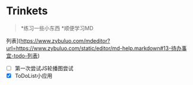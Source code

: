 # Trinkets

> *练习一些小东西
> *顺便学习MD


列表](https://www.zybuluo.com/mdeditor?url=https://www.zybuluo.com/static/editor/md-help.markdown#13-待办事宜-todo-列表)

- [ ] 第一次尝试JS轮播图尝试
- [x] ToDoList小应用
